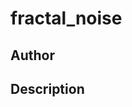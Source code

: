 # fractal_noise

## Author

<!-- Insert Your Name Here -->

## Description

<!-- Describe your example here -->
